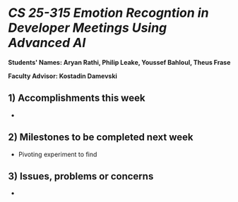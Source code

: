 # *CS 25-315 Emotion Recogntion in Developer Meetings Using Advanced AI*

**Students' Names: Aryan Rathi, Philip Leake, Youssef Bahloul, Theus Frase**

**Faculty Advisor: Kostadin Damevski**

## 1) Accomplishments this week ##
   - 

## 2) Milestones to be completed next week ##
   - Pivoting experiment to find 

## 3) Issues, problems or concerns ##
   - 

